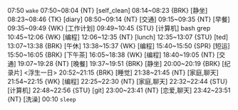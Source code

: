 07:50 `wake`
07:50~08:04 {NT} [self_clean]
08:14~08:23 {BRK} [静坐]
08:23~08:46 {TK} [diary]
08:50~09:14 {NT} [交通]
09:15~09:35 {NT} [早餐]
09:35~09:49 {WK} [工作计划]
09:49~10:45 {STU} [计算机] bash grep
10:45~12:06 {WK} [编程] <WA>
12:06~12:35 {NT} [lunch]
12:35~13:07 {STU} [ted] <OTD>
13:07~13:38 {BRK} [午休]
13:38~15:37 {WK} [编程] <WA>
15:40~15:50 {SPR} [短运]
15:50~16:05 {BRK} [下午茶]
16:05~18:38 {WK} [编程] <life-time-tracker>
18:40~19:05 {NT} [交通]
19:07~19:28 {NT} [晚餐]
19:37~19:51 {BRK} [静坐]
20:00~20:19 {BRK} [纪录片] <浮生一日>
20:52~21:15 {BRK} [睡觉]
21:38~21:45 {NT} [家庭,聊天]
21:54~22:15 {WK} [编程]
22:25~22:30 {NT} [家庭,聊天]
22:32~22:44 {STU} [计算机]
22:48~22:56 {STU} [git]
23:00~23:41 {NT} [恋爱,聊天]
23:42~23:51 {NT} [洗澡]
00:10 `sleep`